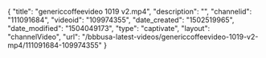 {
    "title": "genericcoffeevideo 1019 v2.mp4",
    "description": "",
    "channelid": "111091684",
    "videoid": "109974355",
    "date_created": "1502519965",
    "date_modified": "1504049173",
    "type": "captivate",
    "layout": "channelVideo",
    "url": "\/bbbusa-latest-videos\/genericcoffeevideo-1019-v2-mp4\/111091684-109974355"
}